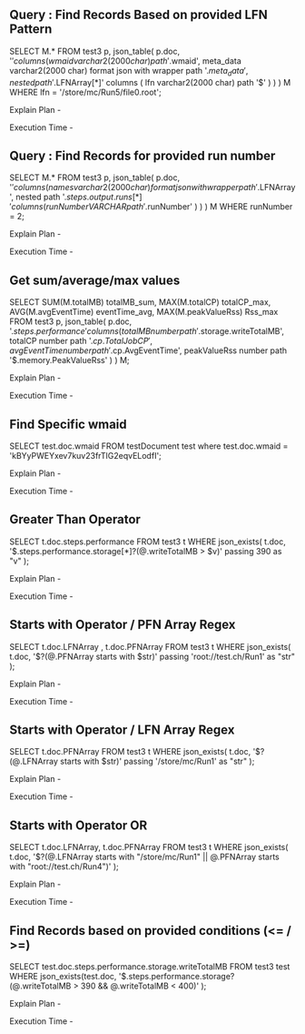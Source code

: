 ## Query : Find Records Based on provided LFN Pattern

SELECT M.* 
  FROM test3 p,
       json_table(
        p.doc,
        '$'
        columns (
          wmaid varchar2(2000 char) path '$.wmaid',
          meta_data varchar2(2000 char) format json with wrapper path '$.meta_data', 
          nested path '$.LFNArray[*]'
          columns ( 
            lfn varchar2(2000 char) path '$'
          )
        )
      ) M
WHERE lfn = '/store/mc/Run5/file0.root';

Explain Plan - 

Execution Time - 

## Query : Find Records for provided run number

SELECT M.* 
  FROM test3 p,
       json_table(
        p.doc,
        '$'
        columns (
          names varchar2(2000 char) format json with wrapper path '$.LFNArray',
          nested path '$.steps.output.runs[*]'
          columns ( 
            runNumber VARCHAR path '$.runNumber'
          )
        )
      ) M
  WHERE runNumber = 2;

Explain Plan - 

Execution Time - 
 
## Get sum/average/max values

SELECT SUM(M.totalMB) totalMB_sum,
       MAX(M.totalCP) totalCP_max,
       AVG(M.avgEventTime) eventTime_avg,
       MAX(M.peakValueRss) Rss_max
  FROM test3 p,
       json_table(
        p.doc,
        '$.steps.performance'
        columns (
          totalMB number path '$.storage.writeTotalMB',
          totalCP number path '$.cp.TotalJobCP',
          avgEventTime number path '$.cp.AvgEventTime',
          peakValueRss number path '$.memory.PeakValueRss'
        )
      ) M;

Explain Plan - 

Execution Time - 

## Find Specific wmaid

SELECT test.doc.wmaid FROM testDocument test where test.doc.wmaid = 'kBYyPWEYxev7kuv23frTlG2eqvELodfI';

Explain Plan - 

Execution Time - 

## Greater Than Operator

SELECT t.doc.steps.performance 
  FROM test3 t 
    WHERE json_exists(
                      t.doc, 
                      '$.steps.performance.storage[*]?(@.writeTotalMB > $v)' 
                      passing 390 as "v"
                      );

Explain Plan - 

Execution Time - 

## Starts with Operator / PFN Array Regex

SELECT t.doc.LFNArray , t.doc.PFNArray
  FROM test3 t 
    WHERE json_exists(
                      t.doc, 
                      '$?(@.PFNArray starts with $str)' 
                      passing 'root://test.ch/Run1' as "str"
                      );

Explain Plan - 

Execution Time - 

## Starts with Operator / LFN Array Regex

SELECT t.doc.PFNArray 
  FROM test3 t 
    WHERE json_exists(
                      t.doc, 
                      '$?(@.LFNArray starts with $str)' 
                      passing '/store/mc/Run1' as "str"
                      );

Explain Plan - 

Execution Time - 

## Starts with Operator OR

SELECT t.doc.LFNArray, t.doc.PFNArray 
  FROM test3 t 
    WHERE json_exists(
                      t.doc, 
                      '$?(@.LFNArray starts with "/store/mc/Run1" || 
                      	  @.PFNArray starts with "root://test.ch/Run4")' 
                      );

Explain Plan - 

Execution Time - 

## Find Records based on provided conditions (<= / >=)

SELECT test.doc.steps.performance.storage.writeTotalMB 
  FROM test3 test 
    WHERE json_exists(test.doc, 
                      '$.steps.performance.storage?(@.writeTotalMB > 390 
                      								&& @.writeTotalMB < 400)' 
    				 );

Explain Plan - 

Execution Time - 
